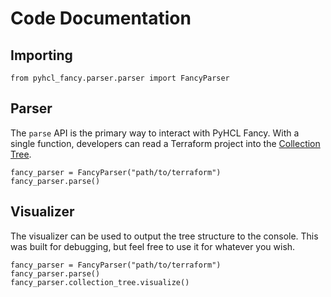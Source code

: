 # Code Documentation
## Importing
```
from pyhcl_fancy.parser.parser import FancyParser
```

## Parser
The `parse` API is the primary way to interact with PyHCL Fancy.
With a single function, developers can read a Terraform project
into the [Collection Tree](components.md/#collection-tree).
```
fancy_parser = FancyParser("path/to/terraform")
fancy_parser.parse()
```

## Visualizer
The visualizer can be used to output the tree structure to the
console. This was built for debugging, but feel free to use it
for whatever you wish.
```
fancy_parser = FancyParser("path/to/terraform")
fancy_parser.parse()
fancy_parser.collection_tree.visualize()
```